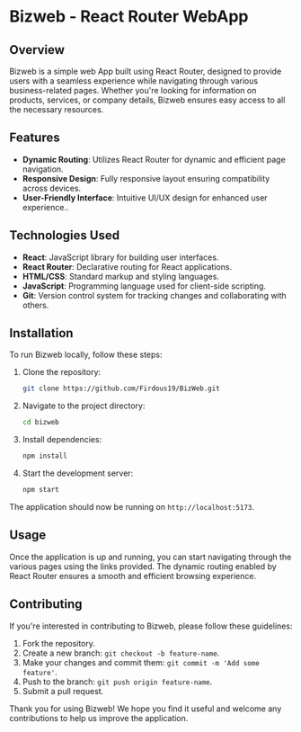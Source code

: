 # Bizweb - React Router WebApp

## Overview

Bizweb is a simple web App built using React Router, designed to provide users with a seamless experience while navigating through various business-related pages. Whether you're looking for information on products, services, or company details, Bizweb ensures easy access to all the necessary resources.

## Features

- **Dynamic Routing**: Utilizes React Router for dynamic and efficient page navigation.
- **Responsive Design**: Fully responsive layout ensuring compatibility across devices.
- **User-Friendly Interface**: Intuitive UI/UX design for enhanced user experience..

## Technologies Used

- **React**: JavaScript library for building user interfaces.
- **React Router**: Declarative routing for React applications.
- **HTML/CSS**: Standard markup and styling languages.
- **JavaScript**: Programming language used for client-side scripting.
- **Git**: Version control system for tracking changes and collaborating with others.

## Installation

To run Bizweb locally, follow these steps:

1. Clone the repository:

   ```bash
   git clone https://github.com/Firdous19/BizWeb.git
   ```

2. Navigate to the project directory:

   ```bash
   cd bizweb
   ```

3. Install dependencies:

   ```bash
   npm install
   ```

4. Start the development server:

   ```bash
   npm start
   ```

The application should now be running on `http://localhost:5173`.

## Usage

Once the application is up and running, you can start navigating through the various pages using the links provided. The dynamic routing enabled by React Router ensures a smooth and efficient browsing experience.

## Contributing

If you're interested in contributing to Bizweb, please follow these guidelines:

1. Fork the repository.
2. Create a new branch: `git checkout -b feature-name`.
3. Make your changes and commit them: `git commit -m 'Add some feature'`.
4. Push to the branch: `git push origin feature-name`.
5. Submit a pull request.


Thank you for using Bizweb! We hope you find it useful and welcome any contributions to help us improve the application.
